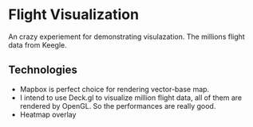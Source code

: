 # Flight Visualization 
An crazy experiement for demonstrating visulazation. The millions flight data from Keegle.

## Technologies
- Mapbox is perfect choice for rendering vector-base map.
- I intend to use Deck.gl to visualize million flight data, all of them are rendered by OpenGL. So the performances are really good.
- Heatmap overlay 
